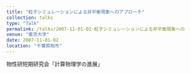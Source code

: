 ```yaml
---
title: "粒子シミュレーションによる非平衡現象へのアプローチ"
collection: talks
type: "Talk"
permalink: /talks/2007-11-01-02-粒子シミュレーションによる非平衡現象への
venue: "東京大学"
date: 2007-11-01-02
location: "千葉県柏市"
---
```


物性研短期研究会「計算物理学の進展」
